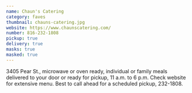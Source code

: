 ```yaml
---
name: Chaun's Catering
category: faves
thumbnail: chauns-catering.jpg
website: https://www.chaunscatering.com/
number: 816-232-1808
pickup: true
delivery: true
masks: true
masked: true
---
```

3405 Pear St., microwave or oven ready, individual or family meals delivered to your door or ready for pickup, 11 a.m. to 6 p.m. Check website for extensive menu. Best to call ahead for a scheduled pickup, 232-1808.